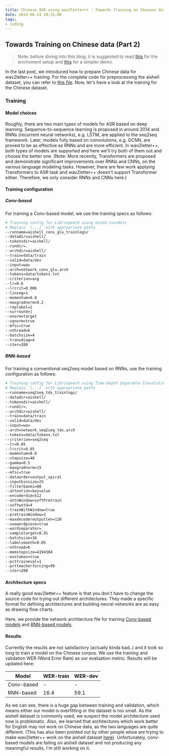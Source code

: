 ```yaml
---
title: Chinese ASR using wav2letter++ - Towards Training on Chinese data (Part 2)
date: 2019-06-24 18:31:00
tags:
- coding
---
```


<!-- toc -->

## Towards Training on Chinese data (Part 2)

> Note: before diving into this blog, it is suggested to read [this](https://qibinc.github.io/blog/2019/06/01/gsoc_singularity/) for the enviroment setup and [this](https://qibinc.github.io/blog/2019/06/10/wav2letter-english-md/) for a simpler demo.

In the last post, we introduced how to prepare Chinese data for wav2letter++ training. For the complete code for preprocessing the aishell dataset, you can refer to [this file](https://github.com/qibinc/GSoC-2019-ASR-Pipeline/blob/master/aishell/prepare_data.py). Now, let's have a look at the training for the Chinese dataset.

<!-- more -->

### Training

#### Model choices

Roughly, there are two main types of models for ASR based on deep learning. Sequence-to-sequence learning is proposed in around 2014 and RNNs (recurrent neural networks), e.g. LSTM, are applied to the seq2seq framework. Later, models fully based on convolutions, e.g. GCNN, are proved to be as effective as RNNs and are more efficient. In wav2letter++, both types of models are supported and here we'll try both of them out and choose the better one.
(Note: More recently, Transformers are proposed and demonstrate significant improvements over RNNs and CNNs, on the various language modeling tasks. However, there are few work applying Transformers to ASR task and wav2letter++ doesn't support Transformer either. Therefore, we only consider RNNs and CNNs here.)

#### Training configuration

##### Conv-based

For training a Conv-based model, we use the training specs as follows:

```bash
# Training config for Librispeech using Gated ConvNets
# Replace `[...]` with appropriate paths
--runname=aishell_conv_glu_trainlogs/
--datadir=aishell/
--tokensdir=aishell/
--rundir=.
--archdir=aishell/
--train=data/train
--valid=data/dev
--input=wav
--arch=network_conv_glu.arch
--tokens=data/tokens.txt
--criterion=asg
--lr=0.6
--lrcrit=0.006
--linseg=1
--momentum=0.8
--maxgradnorm=0.2
--replabel=2
--surround=|
--onorm=target
--sqnorm=true
--mfsc=true
--nthread=6
--batchsize=4
--transdiag=4
--iter=200
```

##### RNN-based

For training a conventional seq2seq model based on RNNs, use the training configuration as follows:

```bash
# Training config for Librispeech using Time-Depth Separable Convolutions
# Replace `[...]` with appropriate paths
--runname=seq2seq_tds_trainlogs/
--datadir=aishell/
--tokensdir=aishell/
--rundir=.
--archdir=aishell/
--train=data/train
--valid=data/dev
--input=wav
--arch=network_seq2seq_tds.arch
--tokens=data/tokens.txt
--criterion=seq2seq
--lr=0.05
--lrcrit=0.05
--momentum=0.0
--stepsize=40
--gamma=0.5
--maxgradnorm=15
--mfsc=true
--dataorder=output_spiral
--inputbinsize=25
--filterbanks=80
--attention=keyvalue
--encoderdim=512
--attnWindow=softPretrain
--softwstd=4
--trainWithWindow=true
--pretrainWindow=3
--maxdecoderoutputlen=120
--usewordpiece=true
--wordseparator=_
--sampletarget=0.01
--batchsize=16
--labelsmooth=0.05
--nthread=6
--memstepsize=4194304
--eostoken=true
--pcttraineval=1
--pctteacherforcing=99
--iter=200
```

#### Architecture specs

A really good wav2letter++ feature is that you don't have to change the source code for trying out different architectures. They made a specific format for defining architectures and building neural networks are as easy as drawing flow charts.

Here, we provide the network architecture file for training [Conv-based models](https://github.com/qibinc/GSoC-2019-ASR-Pipeline/blob/master/aishell/network_conv_glu.arch) and [RNN-based models](https://github.com/qibinc/GSoC-2019-ASR-Pipeline/blob/master/aishell/network_seq2seq_tds.arch).

#### Results

Currently the results are not satisfactory (actually kinda bad..) and it took so long to train a model on the Chinese corpus. We use the training and validation WER (Word Error Rate) as our evaluation metric. Results will be updated here:

|Model|WER-train|WER-dev|
|---|---|---|
|Conv-based|-|-|
|RNN-based|16.4|59.1|

As we can see, there is a huge gap between training and validation, which means either our model is overfitting or the dataset is too small. As the aishell dataset is commonly used, we suspect the model architecture used now is problematic. Also, we learned that architectures which work better for English may not work on Chinese data, as the two languages are quite different. (This has also been pointed out by other people whoe are trying to make wav2letter++ work on the aishell dataset [here](https://github.com/facebookresearch/wav2letter/issues/167)). Unfortunately, conv-based models are failing on aishell dataset and not producing any meaningful results, I'm still working on it.
